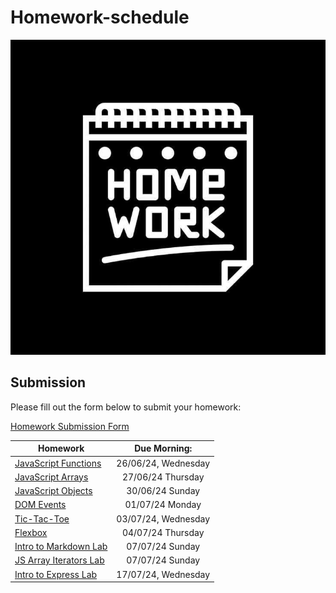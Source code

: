 # Homework-schedule
![image](./homework-img.jpg)

## Submission
Please fill out the form below to submit your homework:

[Homework Submission Form](https://docs.google.com/forms/d/e/1FAIpQLSduTn9ghFyJcVZ3htkTRdSGW-ssn6ExIvhL1_oa9RD5IaqTNQ/viewform)

 
| Homework                                                                                          | Due Morning:         | 
| --------------------------------------------------------------------------------------------------| :-------------------:| 
| [JavaScript Functions](https://github.com/SEB-10-Bahrain/intro-javascript-functions-LAB)          |  26/06/24, Wednesday | 
| [JavaScript Arrays](https://github.com/SEB-10-Bahrain/intro-to-javascript-arrays-LAB)             |  27/06/24  Thursday  | 
| [JavaScript Objects](https://github.com/SEB-10-Bahrain/intro-js-objects-LAB)                      |  30/06/24  Sunday    | 
| [DOM Events](https://github.com/SEB-10-Bahrain/dom-events-LAB)                                    |  01/07/24  Monday    | 
| [Tic-Tac-Toe](https://github.com/SEB-10-Bahrain/JS-Game-Tic-Tac-Toe-LAB)                          |  03/07/24, Wednesday |
| [Flexbox](https://github.com/SEB-10-Bahrain/flexbox-LAB)                                          |  04/07/24  Thursday  |
| [Intro to Markdown Lab](https://github.com/SEB-10-Bahrain/intro-markdown-lab)                     |  07/07/24  Sunday    |
| [JS Array Iterators Lab](https://github.com/SEB-10-Bahrain/array-iterator-LAB)                    |  07/07/24  Sunday    |
| [Intro to Express Lab](https://github.com/SEB-10-Bahrain/intro-to-express-lab)                    |  17/07/24, Wednesday |

